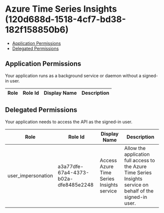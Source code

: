 # Azure Time Series Insights (120d688d-1518-4cf7-bd38-182f158850b6)
- [Application Permissions](#application-permissions)
- [Delegated Permissions](#delegated-permissions)

## Application Permissions
Your application runs as a background service or daemon without a signed-in user.

| Role | Role Id | Display Name | Description |
|---|---|---|---|

## Delegated Permissions
Your application needs to access the API as the signed-in user. 

| Role | Role Id | Display Name | Description |
|---|---|---|---|
| user_impersonation | a3a77dfe-67a4-4373-b02a-dfe8485e2248 | Access Azure Time Series Insights service | Allow the application full access to the Azure Time Series Insights service on behalf of the signed-in user. |

